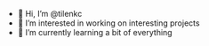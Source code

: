- 👋 Hi, I’m @tilenkc
- 👀 I’m interested in working on interesting projects
- 🌱 I’m currently learning a bit of everything


<!---
tilenkc/tilenkc is a ✨ special ✨ repository because its `README.md` (this file) appears on your GitHub profile.
You can click the Preview link to take a look at your changes.
--->
